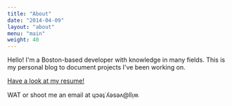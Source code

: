 ```yaml
---
title: "About"
date: "2014-04-09"
layout: "about"
menu: "main"
weight: 40
---
```


Hello! I'm a Boston-based developer with knowledge in many fields.
This is my personal blog to document projects I've been working on.

[Have a look at my resume!](https://goo.gl/61gUgH)

WAT or shoot me an email at ɥɔǝʇ˙ʎǝsǝʌ@llᴉʍ
